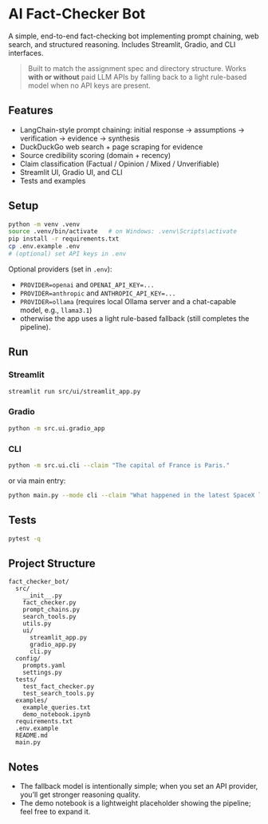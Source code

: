 # AI Fact-Checker Bot

A simple, end-to-end fact-checking bot implementing prompt chaining, web search, and structured reasoning.
Includes Streamlit, Gradio, and CLI interfaces.

> Built to match the assignment spec and directory structure. Works **with or without** paid LLM APIs by
> falling back to a light rule-based model when no API keys are present.

## Features
- LangChain-style prompt chaining: initial response → assumptions → verification → evidence → synthesis
- DuckDuckGo web search + page scraping for evidence
- Source credibility scoring (domain + recency)
- Claim classification (Factual / Opinion / Mixed / Unverifiable)
- Streamlit UI, Gradio UI, and CLI
- Tests and examples

## Setup

```bash
python -m venv .venv
source .venv/bin/activate   # on Windows: .venv\Scripts\activate
pip install -r requirements.txt
cp .env.example .env
# (optional) set API keys in .env
```

Optional providers (set in `.env`):
- `PROVIDER=openai` and `OPENAI_API_KEY=...`
- `PROVIDER=anthropic` and `ANTHROPIC_API_KEY=...`
- `PROVIDER=ollama` (requires local Ollama server and a chat-capable model, e.g., `llama3.1`)
- otherwise the app uses a light rule-based fallback (still completes the pipeline).

## Run

### Streamlit
```bash
streamlit run src/ui/streamlit_app.py
```

### Gradio
```bash
python -m src.ui.gradio_app
```

### CLI
```bash
python -m src.ui.cli --claim "The capital of France is Paris."
```

or via main entry:
```bash
python main.py --mode cli --claim "What happened in the latest SpaceX launch?"
```

## Tests
```bash
pytest -q
```

## Project Structure
```
fact_checker_bot/
  src/
    __init__.py
    fact_checker.py
    prompt_chains.py
    search_tools.py
    utils.py
    ui/
      streamlit_app.py
      gradio_app.py
      cli.py
  config/
    prompts.yaml
    settings.py
  tests/
    test_fact_checker.py
    test_search_tools.py
  examples/
    example_queries.txt
    demo_notebook.ipynb
  requirements.txt
  .env.example
  README.md
  main.py
```

## Notes
- The fallback model is intentionally simple; when you set an API provider, you’ll get stronger reasoning quality.
- The demo notebook is a lightweight placeholder showing the pipeline; feel free to expand it.
